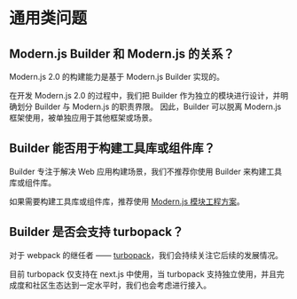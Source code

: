 # 通用类问题

## Modern.js Builder 和 Modern.js 的关系？

Modern.js 2.0 的构建能力是基于 Modern.js Builder 实现的。

在开发 Modern.js 2.0 的过程中，我们把 Builder 作为独立的模块进行设计，并明确划分 Builder 与 Modern.js 的职责界限。
因此，Builder 可以脱离 Modern.js 框架使用，被单独应用于其他框架或场景。

## Builder 能否用于构建工具库或组件库？

Builder 专注于解决 Web 应用构建场景，我们不推荐你使用 Builder 来构建工具库或组件库。

如果需要构建工具库或组件库，推荐使用 [Modern.js 模块工程方案](https://modernjs.dev/docs/start/library)。

## Builder 是否会支持 turbopack？

对于 webpack 的继任者 —— [turbopack](https://turbo.build/pack)，我们会持续关注它后续的发展情况。

目前 turbopack 仅支持在 next.js 中使用，当 turbopack 支持独立使用，并且完成度和社区生态达到一定水平时，我们也会考虑进行接入。
